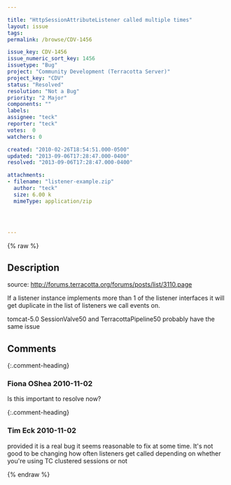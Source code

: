 ```yaml
---

title: "HttpSessionAttributeListener called multiple times"
layout: issue
tags: 
permalink: /browse/CDV-1456

issue_key: CDV-1456
issue_numeric_sort_key: 1456
issuetype: "Bug"
project: "Community Development (Terracotta Server)"
project_key: "CDV"
status: "Resolved"
resolution: "Not a Bug"
priority: "2 Major"
components: ""
labels: 
assignee: "teck"
reporter: "teck"
votes:  0
watchers: 0

created: "2010-02-26T18:54:51.000-0500"
updated: "2013-09-06T17:28:47.000-0400"
resolved: "2013-09-06T17:28:47.000-0400"

attachments:
- filename: "listener-example.zip"
  author: "teck"
  size: 6.00 k
  mimeType: application/zip




---
```


{% raw %}

## Description

<div markdown="1" class="description">

source: http://forums.terracotta.org/forums/posts/list/3110.page

If a listener instance implements more than 1 of the listener interfaces it will get duplicate in the list of listeners we call events on. 

tomcat-5.0 SessionValve50 and TerracottaPipeline50 probably have the same issue


</div>

## Comments


{:.comment-heading}
### **Fiona OShea** <span class="date">2010-11-02</span>

<div markdown="1" class="comment">

Is this important to resolve now?

</div>


{:.comment-heading}
### **Tim Eck** <span class="date">2010-11-02</span>

<div markdown="1" class="comment">

provided it is a real bug it seems reasonable to fix at some time. It's not good to be changing how often listeners get called depending on whether you're using TC clustered sessions or not


</div>



{% endraw %}
